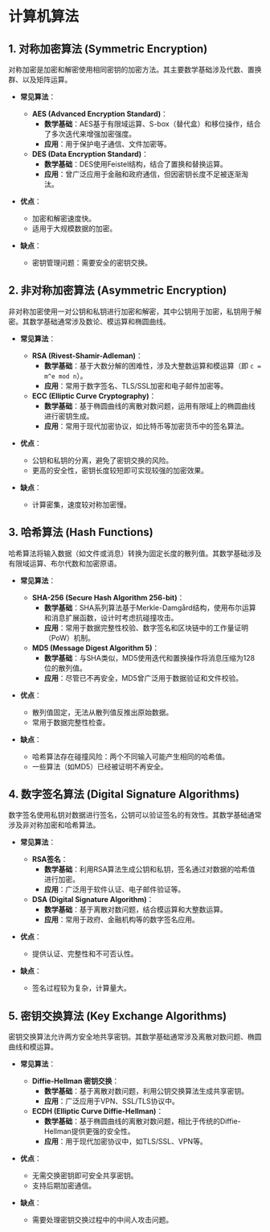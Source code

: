 # 计算机算法

## 1. 对称加密算法 (Symmetric Encryption)

对称加密是加密和解密使用相同密钥的加密方法。其主要数学基础涉及代数、置换群、以及矩阵运算。

- **常见算法**：
  - **AES (Advanced Encryption Standard)**：
    - **数学基础**：AES基于有限域运算、S-box（替代盒）和移位操作，结合了多次迭代来增强加密强度。
    - **应用**：用于保护电子通信、文件加密等。
  - **DES (Data Encryption Standard)**：
    - **数学基础**：DES使用Feistel结构，结合了置换和替换运算。
    - **应用**：曾广泛应用于金融和政府通信，但因密钥长度不足被逐渐淘汰。

- **优点**：
  - 加密和解密速度快。
  - 适用于大规模数据的加密。

- **缺点**：
  - 密钥管理问题：需要安全的密钥交换。
  
## 2. 非对称加密算法 (Asymmetric Encryption)

非对称加密使用一对公钥和私钥进行加密和解密，其中公钥用于加密，私钥用于解密。其数学基础通常涉及数论、模运算和椭圆曲线。

- **常见算法**：
  - **RSA (Rivest-Shamir-Adleman)**：
    - **数学基础**：基于大数分解的困难性，涉及大整数运算和模运算（即 `c = m^e mod n`）。
    - **应用**：常用于数字签名、TLS/SSL加密和电子邮件加密等。
  - **ECC (Elliptic Curve Cryptography)**：
    - **数学基础**：基于椭圆曲线的离散对数问题，运用有限域上的椭圆曲线进行密钥生成。
    - **应用**：常用于现代加密协议，如比特币等加密货币中的签名算法。

- **优点**：
  - 公钥和私钥的分离，避免了密钥交换的风险。
  - 更高的安全性，密钥长度较短即可实现较强的加密效果。

- **缺点**：
  - 计算密集，速度较对称加密慢。
  
## 3. 哈希算法 (Hash Functions)

哈希算法将输入数据（如文件或消息）转换为固定长度的散列值。其数学基础涉及有限域运算、布尔代数和加密原语。

- **常见算法**：
  - **SHA-256 (Secure Hash Algorithm 256-bit)**：
    - **数学基础**：SHA系列算法基于Merkle-Damgård结构，使用布尔运算和消息扩展函数，设计时考虑抗碰撞攻击。
    - **应用**：常用于数据完整性校验、数字签名和区块链中的工作量证明（PoW）机制。
  - **MD5 (Message Digest Algorithm 5)**：
    - **数学基础**：与SHA类似，MD5使用迭代和置换操作将消息压缩为128位的散列值。
    - **应用**：尽管已不再安全，MD5曾广泛用于数据验证和文件校验。

- **优点**：
  - 散列值固定，无法从散列值反推出原始数据。
  - 常用于数据完整性检查。

- **缺点**：
  - 哈希算法存在碰撞风险：两个不同输入可能产生相同的哈希值。
  - 一些算法（如MD5）已经被证明不再安全。

## 4. 数字签名算法 (Digital Signature Algorithms)

数字签名使用私钥对数据进行签名，公钥可以验证签名的有效性。其数学基础通常涉及非对称加密和哈希算法。

- **常见算法**：
  - **RSA签名**：
    - **数学基础**：利用RSA算法生成公钥和私钥，签名通过对数据的哈希值进行加密。
    - **应用**：广泛用于软件认证、电子邮件验证等。
  - **DSA (Digital Signature Algorithm)**：
    - **数学基础**：基于离散对数问题，结合模运算和大整数运算。
    - **应用**：常用于政府、金融机构等的数字签名应用。

- **优点**：
  - 提供认证、完整性和不可否认性。
  
- **缺点**：
  - 签名过程较为复杂，计算量大。

## 5. 密钥交换算法 (Key Exchange Algorithms)

密钥交换算法允许两方安全地共享密钥。其数学基础通常涉及离散对数问题、椭圆曲线和模运算。

- **常见算法**：
  - **Diffie-Hellman 密钥交换**：
    - **数学基础**：基于离散对数问题，利用公钥交换算法生成共享密钥。
    - **应用**：广泛应用于VPN、SSL/TLS协议中。
  - **ECDH (Elliptic Curve Diffie-Hellman)**：
    - **数学基础**：基于椭圆曲线的离散对数问题，相比于传统的Diffie-Hellman提供更强的安全性。
    - **应用**：用于现代加密协议中，如TLS/SSL、VPN等。

- **优点**：
  - 无需交换密钥即可安全共享密钥。
  - 支持后期加密通信。

- **缺点**：
  - 需要处理密钥交换过程中的中间人攻击问题。